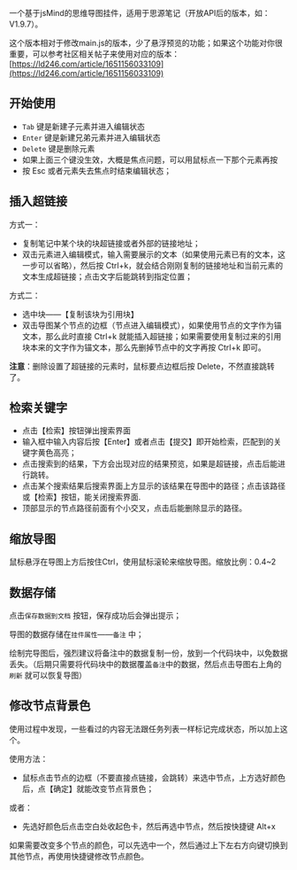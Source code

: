 一个基于jsMind的思维导图挂件，适用于思源笔记（开放API后的版本，如：V1.9.7）。

这个版本相对于修改main.js的版本，少了悬浮预览的功能；如果这个功能对你很重要，可以参考社区相关帖子来使用对应的版本：
[https://ld246.com/article/1651156033109](https://ld246.com/article/1651156033109)

## 开始使用

* `Tab` 键是新建子元素并进入编辑状态
* `Enter` 键是新建兄弟元素并进入编辑状态
* `Delete` 键是删除元素
* 如果上面三个键没生效，大概是焦点问题，可以用鼠标点一下那个元素再按
* 按 Esc 或者元素失去焦点时结束编辑状态；


## 插入超链接

方式一：

* 复制笔记中某个块的块超链接或者外部的链接地址；
* 双击元素进入编辑模式，输入需要展示的文本（如果使用元素已有的文本，这一步可以省略），然后按 Ctrl+k，就会结合刚刚复制的链接地址和当前元素的文本生成超链接；点击文字后能跳转到指定位置；

方式二：

* 选中块——【复制该块为引用块】
* 双击导图某个节点的边框（节点进入编辑模式），如果使用节点的文字作为锚文本，那么此时直接 Ctrl+k 就能插入超链接；如果需要使用复制过来的引用块本来的文字作为锚文本，那么先删掉节点中的文字再按 Ctrl+k 即可。

**注意**：删除设置了超链接的元素时，鼠标要点边框后按 Delete，不然直接跳转了。


## 检索关键字

* 点击【检索】按钮弹出搜索界面
* 输入框中输入内容后按【Enter】或者点击【提交】即开始检索，匹配到的关键字黄色高亮；
* 点击搜索到的结果，下方会出现对应的结果预览，如果是超链接，点击后能进行跳转。
* 点击某个搜索结果后搜索界面上方显示的该结果在导图中的路径；点击该路径或【检索】按钮，能关闭搜索界面.
* 顶部显示的节点路径前面有个小交叉，点击后能删除显示的路径。


## 缩放导图

鼠标悬浮在导图上方后按住Ctrl，使用鼠标滚轮来缩放导图。缩放比例：0.4~2

## 数据存储

点击`保存数据到文档` 按钮，保存成功后会弹出提示；

导图的数据存储在`挂件属性`——`备注` 中；

绘制完导图后，强烈建议将备注中的数据复制一份，放到一个代码块中，以免数据丢失。（后期只需要将代码块中的数据覆盖`备注`中的数据，然后点击导图右上角的`刷新` 就可以恢复导图）



## 修改节点背景色

使用过程中发现，一些看过的内容无法跟任务列表一样标记完成状态，所以加上这个。

使用方法：

* 鼠标点击节点的边框（不要直接点链接，会跳转）来选中节点，上方选好颜色后，点【确定】就能改变节点背景色；

或者：

* 先选好颜色后点击空白处收起色卡，然后再选中节点，然后按快捷键 Alt+x

如果需要改变多个节点的颜色，可以先选中一个，然后通过上下左右方向键切换到其他节点，再使用快捷键修改节点颜色。
